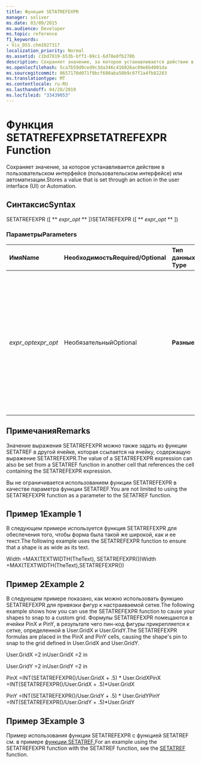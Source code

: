 ```yaml
---
title: Функция SETATREFEXPR
manager: soliver
ms.date: 03/09/2015
ms.audience: Developer
ms.topic: reference
f1_keywords:
- Vis_DSS.chm1027317
localization_priority: Normal
ms.assetid: c1bd7819-b53b-bff1-69c1-6d78e8fb278b
description: Сохраняет значение, за которое устанавливается действие в пользовательском интерфейсе (пользовательском интерфейсе) или автоматизации.
ms.openlocfilehash: 5ca7b59d0ced9c3da346c416826ac89e6b4001da
ms.sourcegitcommit: 8657170d071f9bcf680aba50b9c07f2a4fb82283
ms.translationtype: MT
ms.contentlocale: ru-RU
ms.lasthandoff: 04/28/2019
ms.locfileid: "33439053"
---
```

# <a name="setatrefexpr-function"></a><span data-ttu-id="6487e-103">Функция SETATREFEXPR</span><span class="sxs-lookup"><span data-stu-id="6487e-103">SETATREFEXPR Function</span></span>

<span data-ttu-id="6487e-104">Сохраняет значение, за которое устанавливается действие в пользовательском интерфейсе (пользовательском интерфейсе) или автоматизации.</span><span class="sxs-lookup"><span data-stu-id="6487e-104">Stores a value that is set through an action in the user interface (UI) or Automation.</span></span>
  
## <a name="syntax"></a><span data-ttu-id="6487e-105">Синтаксис</span><span class="sxs-lookup"><span data-stu-id="6487e-105">Syntax</span></span>

<span data-ttu-id="6487e-106">SETATREFEXPR ([ \*\* *expr_opt* \*\* ])</span><span class="sxs-lookup"><span data-stu-id="6487e-106">SETATREFEXPR ([ \*\* *expr_opt* \*\* ])</span></span> 
  
### <a name="parameters"></a><span data-ttu-id="6487e-107">Параметры</span><span class="sxs-lookup"><span data-stu-id="6487e-107">Parameters</span></span>

|<span data-ttu-id="6487e-108">**Имя**</span><span class="sxs-lookup"><span data-stu-id="6487e-108">**Name**</span></span>|<span data-ttu-id="6487e-109">**Необходимость**</span><span class="sxs-lookup"><span data-stu-id="6487e-109">**Required/Optional**</span></span>|<span data-ttu-id="6487e-110">**Тип данных**</span><span class="sxs-lookup"><span data-stu-id="6487e-110">**Data Type**</span></span>|<span data-ttu-id="6487e-111">**Описание**</span><span class="sxs-lookup"><span data-stu-id="6487e-111">**Description**</span></span>|
|:-----|:-----|:-----|:-----|
| <span data-ttu-id="6487e-112">_expr_opt_</span><span class="sxs-lookup"><span data-stu-id="6487e-112">_expr_opt_</span></span> <br/> |<span data-ttu-id="6487e-113">Необязательный</span><span class="sxs-lookup"><span data-stu-id="6487e-113">Optional</span></span>  <br/> |<span data-ttu-id="6487e-114">**Разные**</span><span class="sxs-lookup"><span data-stu-id="6487e-114">**Varies**</span></span> <br/> |<span data-ttu-id="6487e-115">Выражение, которое заменяется значением или выражением, назначенным со ссылкой на ячейку в функции SETATREF.</span><span class="sxs-lookup"><span data-stu-id="6487e-115">An expression that is replaced by the value or expression being assigned to the referenced cell in the SETATREF function.</span></span> <span data-ttu-id="6487e-116">Если не указано, его начальное значение — 0 (ноль).</span><span class="sxs-lookup"><span data-stu-id="6487e-116">If not indicated, its initial value is 0 (zero).</span></span>  <br/> |
   
## <a name="remarks"></a><span data-ttu-id="6487e-117">Примечания</span><span class="sxs-lookup"><span data-stu-id="6487e-117">Remarks</span></span>

<span data-ttu-id="6487e-118">Значение выражения SETATREFEXPR можно также задать из функции SETATREF в другой ячейке, которая ссылается на ячейку, содержащую выражение SETATREFEXPR.</span><span class="sxs-lookup"><span data-stu-id="6487e-118">The value of a SETATREFEXPR expression can also be set from a SETATREF function in another cell that references the cell containing the SETATREFEXPR expression.</span></span> 
  
<span data-ttu-id="6487e-119">Вы не ограничивается использованием функции SETATREFEXPR в качестве параметра функции SETATREF.</span><span class="sxs-lookup"><span data-stu-id="6487e-119">You are not limited to using the SETATREFEXPR function as a parameter to the SETATREF function.</span></span> 
  
## <a name="example-1"></a><span data-ttu-id="6487e-120">Пример 1</span><span class="sxs-lookup"><span data-stu-id="6487e-120">Example 1</span></span>

<span data-ttu-id="6487e-121">В следующем примере используется функция SETATREFEXPR для обеспечения того, чтобы форма была такой же широкой, как и ее текст.</span><span class="sxs-lookup"><span data-stu-id="6487e-121">The following example uses the SETATREFEXPR function to ensure that a shape is as wide as its text.</span></span>
  
<span data-ttu-id="6487e-122">Width =MAX(TEXTWIDTH(TheText), SETATREFEXPR())</span><span class="sxs-lookup"><span data-stu-id="6487e-122">Width =MAX(TEXTWIDTH(TheText),SETATREFEXPR())</span></span>
  
## <a name="example-2"></a><span data-ttu-id="6487e-123">Пример 2</span><span class="sxs-lookup"><span data-stu-id="6487e-123">Example 2</span></span>

<span data-ttu-id="6487e-124">В следующем примере показано, как можно использовать функцию SETATREFEXPR для привязки фигур к настраиваемой сетке.</span><span class="sxs-lookup"><span data-stu-id="6487e-124">The following example shows how you can use the SETATREFEXPR function to cause your shapes to snap to a custom grid.</span></span> <span data-ttu-id="6487e-125">Формулы SETATREFEXPR помещаются в ячейки PinX и PinY, в результате чего пин-код фигуры прикрепляется к сетке, определенной в User.GridX и User.GridY.</span><span class="sxs-lookup"><span data-stu-id="6487e-125">The SETATREFEXPR formulas are placed in the PinX and PinY cells, causing the shape's pin to snap to the grid defined in User.GridX and User.GridY.</span></span> 
  
<span data-ttu-id="6487e-126">User.GridX =2 in</span><span class="sxs-lookup"><span data-stu-id="6487e-126">User.GridX =2 in</span></span>
  
<span data-ttu-id="6487e-127">User.GridY =2 in</span><span class="sxs-lookup"><span data-stu-id="6487e-127">User.GridY =2 in</span></span>
  
<span data-ttu-id="6487e-128">PinX =INT(SETATREFEXPR()/User.GridX + .5) \* User.GridX</span><span class="sxs-lookup"><span data-stu-id="6487e-128">PinX =INT(SETATREFEXPR()/User.GridX + .5)\*User.GridX</span></span>
  
<span data-ttu-id="6487e-129">PinY =INT(SETATREFEXPR()/User.GridY + .5) \* User.GridY</span><span class="sxs-lookup"><span data-stu-id="6487e-129">PinY =INT(SETATREFEXPR()/User.GridY + .5)\*User.GridY</span></span>
  
## <a name="example-3"></a><span data-ttu-id="6487e-130">Пример 3</span><span class="sxs-lookup"><span data-stu-id="6487e-130">Example 3</span></span>

<span data-ttu-id="6487e-131">Пример использования функции SETATREFEXPR с функцией SETATREF см. в примере [функции SETATREF.](setatref-function.md)</span><span class="sxs-lookup"><span data-stu-id="6487e-131">For an example using the SETATREFEXPR function with the SETATREF function, see the [SETATREF](setatref-function.md) function.</span></span> 
  

